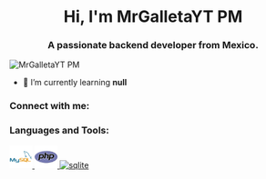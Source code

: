 <h1 align="center">Hi, I'm MrGalletaYT PM</h1>
<h3 align="center">A passionate backend developer from Mexico.</h3>

<p align="left"> <img src="https://komarev.com/ghpvc/?username=mrgalletayt&label=Profile%20views&color=0e75b6&style=flat" alt="MrGalletaYT PM" /> </p>

- 🌱 I’m currently learning **null**

<h3 align="left">Connect with me:</h3>
<p align="left">
</p>

<h3 align="left">Languages and Tools:</h3>
<p align="left"> <a href="https://www.w3schools.com/css/" target="_blank" rel="noreferrer"> </a> <a href="https://www.mysql.com/" target="_blank" rel="noreferrer"> <img src="https://raw.githubusercontent.com/devicons/devicon/master/icons/mysql/mysql-original-wordmark.svg" alt="mysql" width="40" height="40"/> </a> <a href="https://www.php.net" target="_blank" rel="noreferrer"> <img src="https://raw.githubusercontent.com/devicons/devicon/master/icons/php/php-original.svg" alt="php" width="40" height="40"/> </a> <a href="https://www.sqlite.org/" target="_blank" rel="noreferrer"> <img src="https://www.vectorlogo.zone/logos/sqlite/sqlite-icon.svg" alt="sqlite" width="40" height="40"/> </a> </p>
